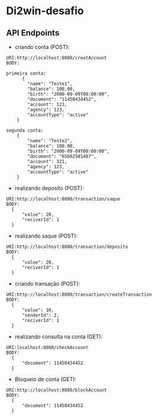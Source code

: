# Di2win-desafio

## API Endpoints

- criando conta (POST):
```
URI:http://localhost:8080/creatAccount
BODY:

primeira conta:
      {
        "name": "Teste1",
        "balance": 100.00,
        "birth": "2000-09-09T00:00:00",
        "document": "11450434452",
        "account": 123,
        "agency": 123,
        "accountType": "active"
    }
```
    

```
segunda conta:
    {
        "name": "Teste2",
        "balance": 100.00,
        "birth": "2000-09-09T00:00:00",
        "document": "65602501487",
        "account": 321,
        "agency": 123,
        "accountType": "active"
    }
```
    
- realizando deposito (POST):
```
URI:http://localhost:8080/transaction/saque
BODY:
  {
      "value": 20,
      "reciverId": 1
  }
```
  
- realizando saque (POST):
```
URI:http://localhost:8080/transaction/deposito
BODY:
  {
      "value": 20,
      "reciverId": 1
  }
```
  
- criando transação (POST):
```
URI:http://localhost:8080/transaction/createTransaction
BODY:
  {
      "value": 10,
      "senderId": 2, 
      "reciverId": 1
  }
```
- realizando consulta na conta (GET):
```
URI:localhost:8080/checkAccount
BODY:
  {
      "document": 11450434452
  }
```

- Bloqueio de conta (GET):
```
URI:http://localhost:8080/blockAccount
BODY:
  {
      "document": 11450434452
  }

```
